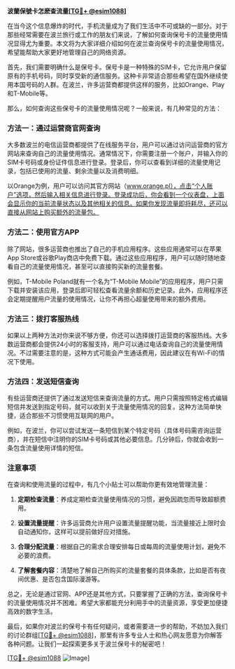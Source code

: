 **波蘭保號卡怎麽查流量[[TG💪+ @esim1088](https://t.me/s/esim1088)]**

在当今这个信息爆炸的时代，手机流量成为了我们生活中不可或缺的一部分。对于那些经常需要在波兰旅行或工作的朋友们来说，了解如何查询保号卡的流量使用情况显得尤为重要。本文将为大家详细介绍如何在波兰查询保号卡的流量使用情况，希望能帮助大家更好地管理自己的网络资源。

首先，我们需要明确什么是保号卡。保号卡是一种特殊的SIM卡，它允许用户保留原有的手机号码，同时享受新的通信服务。这种卡非常适合那些希望在国外继续使用本国号码的人群。在波兰，许多运营商都提供这样的服务，比如Orange、Play和T-Mobile等。

那么，如何查询这些保号卡的流量使用情况呢？一般来说，有几种常见的方法：

### 方法一：通过运营商官网查询

大多数波兰的电信运营商都提供了在线服务平台，用户可以通过访问运营商的官方网站来查询自己的流量使用情况。通常情况下，你需要注册一个账户，并输入你的SIM卡号码或身份证件信息进行登录。登录后，你可以查看到详细的流量使用记录，包括已使用的流量、剩余流量以及消费明细。

以Orange为例，用户可以访问其官方网站（www.orange.pl），点击“个人账户”选项，然后输入相关信息进行登录。登录成功后，你会看到一个仪表盘，上面会显示你的当前流量状态以及其他相关的信息。如果你发现流量即将耗尽，还可以直接从网站上购买额外的流量包。

### 方法二：使用官方APP

除了网站，很多运营商也推出了自己的手机应用程序。这些应用通常可以在苹果App Store或谷歌Play商店中免费下载。通过这些应用程序，用户可以随时随地查看自己的流量使用情况，甚至可以直接购买新的流量套餐。

例如，T-Mobile Poland就有一个名为“T-Mobile Mobile”的应用程序，用户只需下载并安装该应用，登录后即可轻松查看流量余额和历史记录。此外，应用程序还会定期提醒用户流量的使用情况，让你不再担心超量使用带来的额外费用。

### 方法三：拨打客服热线

如果以上两种方法对你来说不够方便，你还可以选择拨打运营商的客服热线。大多数运营商都会提供24小时的客服支持，用户可以通过电话查询自己的流量使用情况。不过需要注意的是，这种方式可能会产生通话费用，因此建议在有Wi-Fi的情况下使用。

### 方法四：发送短信查询

有些运营商还提供了通过发送短信来查询流量的方式。用户只需按照特定格式编辑短信并发送到指定号码，就可以收到关于流量使用情况的回复。这种方法简单快捷，适合那些不习惯使用互联网的用户。

例如，在波兰，你可以尝试发送一条短信到某个特定号码（具体号码需咨询运营商），并在短信中注明你的SIM卡号码或其他必要信息。几分钟后，你就会收到一条包含流量使用详情的短信。

### 注意事项

在查询和使用流量的过程中，有几个小贴士可以帮助你更有效地管理流量：

1. **定期检查流量**：养成定期检查流量使用情况的习惯，避免因疏忽而导致超额费用。
   
2. **设置流量提醒**：许多运营商允许用户设置流量提醒功能，当流量接近上限时会自动通知你，这样可以提前做好应对措施。

3. **合理分配流量**：根据自己的需求合理安排每日或每周的流量使用计划，避免不必要的浪费。

4. **了解套餐内容**：清楚地了解自己所购买的流量套餐的具体条款，比如是否有夜间优惠、是否包含国际漫游等。

总之，无论是通过官网、APP还是其他方式，只要掌握了正确的方法，查询保号卡的流量使用情况并不困难。希望大家都能充分利用手中的流量资源，享受更加便捷高效的数字生活。

最后，如果你对波兰的保号卡有任何疑问，或者需要进一步的帮助，不妨加入我们的讨论群组[[TG💪+ @esim1088](https://t.me/s/esim1088)]，那里有许多专业人士和热心网友愿意为你解答各种问题。让我们一起探索更多关于波兰保号卡的秘密吧！

[[TG💪+ @esim1088](https://t.me/s/esim1088) ![Image](https://i.postimg.cc/4NQfJmqS/Snipaste-2025-05-13-00-14-12.png)]